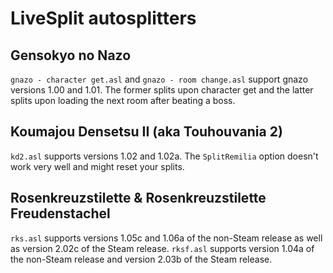 # LiveSplit autosplitters

## Gensokyo no Nazo
`gnazo - character get.asl` and `gnazo - room change.asl` support gnazo versions 1.00 and 1.01. The former splits upon character get and the latter splits upon loading the next room after beating a boss.

## Koumajou Densetsu II (aka Touhouvania 2)
`kd2.asl` supports versions 1.02 and 1.02a. The `SplitRemilia` option doesn't work very well and might reset your splits.

## Rosenkreuzstilette & Rosenkreuzstilette Freudenstachel
`rks.asl` supports versions 1.05c and 1.06a of the non-Steam release as well as version 2.02c of the Steam release.
`rksf.asl` supports version 1.04a of the non-Steam release and version 2.03b of the Steam release.